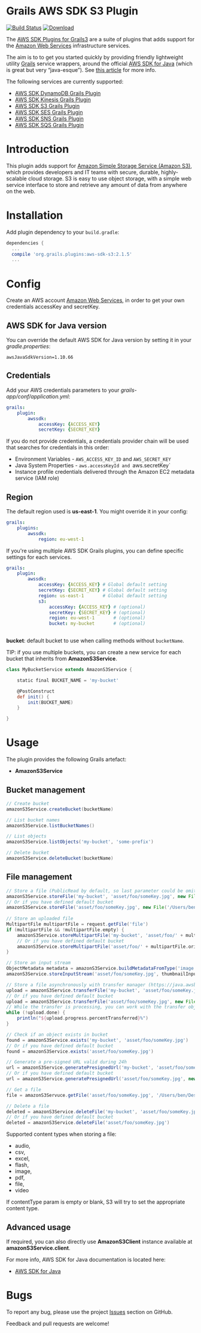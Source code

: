 Grails AWS SDK S3 Plugin
========================

[![Build Status](https://travis-ci.org/agorapulse/grails-aws-sdk-s3.svg?branch=master)](https://travis-ci.org/agorapulse/grails-aws-sdk-s3)
[![Download](https://api.bintray.com/packages/agorapulse/plugins/aws-sdk-s3/images/download.svg)](https://bintray.com/agorapulse/plugins/aws-sdk-s3/_latestVersion)

The [AWS SDK Plugins for Grails3](https://medium.com/@benorama/aws-sdk-plugins-for-grails-3-cc7f910fdc0d#.5gdwdxei3) are a suite of plugins that adds support for the [Amazon Web Services](http://aws.amazon.com/) infrastructure services.

The aim is to to get you started quickly by providing friendly lightweight utility [Grails](http://grails.org) service wrappers, around the official [AWS SDK for Java](http://aws.amazon.com/sdkforjava/) (which is great but very “java-esque”).
See [this article](https://medium.com/@benorama/aws-sdk-plugins-for-grails-3-cc7f910fdc0d#.5gdwdxei3) for more info.

The following services are currently supported:

* [AWS SDK DynamoDB Grails Plugin](http://github.com/agorapulse/grails-aws-sdk-dynamodb)
* [AWS SDK Kinesis Grails Plugin](http://github.com/agorapulse/grails-aws-sdk-kinesis)
* [AWS SDK S3 Grails Plugin](http://github.com/agorapulse/grails-aws-sdk-s3)
* [AWS SDK SES Grails Plugin](http://github.com/agorapulse/grails-aws-sdk-ses)
* [AWS SDK SNS Grails Plugin](http://github.com/agorapulse/grails-aws-sdk-sns)
* [AWS SDK SQS Grails Plugin](http://github.com/agorapulse/grails-aws-sdk-sqs)

# Introduction

This plugin adds support for [Amazon Simple Storage Service (Amazon S3)](https://aws.amazon.com/s3/), which provides developers and IT teams with secure, durable, highly-scalable cloud storage. 
S3 is easy to use object storage, with a simple web service interface to store and retrieve any amount of data from anywhere on the web.

# Installation

Add plugin dependency to your `build.gradle`:

```groovy
dependencies {
  ...
  compile 'org.grails.plugins:aws-sdk-s3:2.1.5'
  ...
```

# Config

Create an AWS account [Amazon Web Services](http://aws.amazon.com/), in order to get your own credentials accessKey and secretKey.


## AWS SDK for Java version

You can override the default AWS SDK for Java version by setting it in your _gradle.properties_:

```
awsJavaSdkVersion=1.10.66
```

## Credentials

Add your AWS credentials parameters to your _grails-app/conf/application.yml_:

```yml
grails:
    plugin:
        awssdk:
            accessKey: {ACCESS_KEY}
            secretKey: {SECRET_KEY}
```

If you do not provide credentials, a credentials provider chain will be used that searches for credentials in this order:

* Environment Variables - `AWS_ACCESS_KEY_ID` and `AWS_SECRET_KEY`
* Java System Properties - `aws.accessKeyId and `aws.secretKey`
* Instance profile credentials delivered through the Amazon EC2 metadata service (IAM role)

## Region

The default region used is **us-east-1**. You might override it in your config:

```yml
grails:
    plugins:
        awssdk:
            region: eu-west-1
```

If you're using multiple AWS SDK Grails plugins, you can define specific settings for each services.

```yml
grails:
    plugin:
        awssdk:
            accessKey: {ACCESS_KEY} # Global default setting 
            secretKey: {SECRET_KEY} # Global default setting
            region: us-east-1       # Global default setting
            s3:
                accessKey: {ACCESS_KEY} # (optional)
                secretKey: {SECRET_KEY} # (optional)
                region: eu-west-1       # (optional)
                bucket: my-bucket       # (optional)
            
```

**bucket**: default bucket to use when calling methods without `bucketName`.

TIP: if you use multiple buckets, you can create a new service for each bucket that inherits from **AmazonS3Service**.

```groovy
class MyBucketService extends AmazonS3Service {

    static final BUCKET_NAME = 'my-bucket'

    @PostConstruct
    def init() {
        init(BUCKET_NAME)
    }

}
```


# Usage

The plugin provides the following Grails artefact:

* **AmazonS3Service**

## Bucket management

```groovy 
// Create bucket
amazonS3Service.createBucket(bucketName)

// List bucket names
amazonS3Service.listBucketNames()

// List objects
amazonS3Service.listObjects('my-bucket', 'some-prefix')

// Delete bucket
amazonS3Service.deleteBucket(bucketName)
```

## File management

```groovy 
// Store a file (PublicRead by default, so last parameter could be omitted)
amazonS3Service.storeFile('my-bucket', 'asset/foo/someKey.jpg', new File('/Users/ben/Desktop/photo.jpg'), CannedAccessControlList.PublicRead)
// Or if you have defined default bucket
amazonS3Service.storeFile('asset/foo/someKey.jpg', new File('/Users/ben/Desktop/photo.jpg'), CannedAccessControlList.PublicRead)
    
// Store an uploaded file
MultipartFile multipartFile = request.getFile('file')
if (multipartFile && !multipartFile.empty) {
    amazonS3Service.storeMultipartFile('my-bucket', 'asset/foo/' + multipartFile.originalFilename, multipartFile)
    // Or if you have defined default bucket
    amazonS3Service.storeMultipartFile('asset/foo/' + multipartFile.originalFilename, multipartFile)
}

// Store an input stream
ObjectMetadata metadata = amazonS3Service.buildMetadataFromType('image', 'jpg', CannedAccessControlList.PublicRead)
amazonS3Service.storeInputStream('asset/foo/someKey.jpg', thumbnailInputStream, metadata)

// Store a file asynchronously with transfer manager (https://java.awsblog.com/post/Tx2Q9SGR6OKSVYX/Amazon-S3-TransferManager)
upload = amazonS3Service.transferFile('my-bucket', 'asset/foo/someKey.jpg', new File('/Users/ben/Desktop/photo.jpg'), CannedAccessControlList.PublicRead)
// Or if you have defined default bucket
upload = amazonS3Service.transferFile('asset/foo/someKey.jpg', new File('/Users/ben/Desktop/photo.jpg'), CannedAccessControlList.PublicRead)
// While the transfer is processing, you can work with the transfer object
while (!upload.done) {
    println("${upload.progress.percentTransferred}%")
}

// Check if an object exists in bucket
found = amazonS3Service.exists('my-bucket', 'asset/foo/someKey.jpg')
// Or if you have defined default bucket
found = amazonS3Service.exists('asset/foo/someKey.jpg')

// Generate a pre-signed URL valid during 24h
url = amazonS3Service.generatePresignedUrl('my-bucket', 'asset/foo/someKey.jpg', new Date() + 1)
// Or if you have defined default bucket
url = amazonS3Service.generatePresignedUrl('asset/foo/someKey.jpg', new Date() + 1)

// Get a file
file = amazonS3Servuce.getFile('asset/foo/someKey.jpg', '/Users/ben/Desktop/photo.jpg')

// Delete a file
deleted = amazonS3Service.deleteFile('my-bucket', 'asset/foo/someKey.jpg')
// Or if you have defined default bucket
deleted = amazonS3Service.deleteFile('asset/foo/someKey.jpg') 
```

Supported content types when storing a file:

* audio,
* csv,
* excel,
* flash,
* image,
* pdf,
* file,
* video

If contentType param is empty or blank, S3 will try to set the appropriate content type.

## Advanced usage

If required, you can also directly use **AmazonS3Client** instance available at **amazonS3Service.client**.

For more info, AWS SDK for Java documentation is located here:

* [AWS SDK for Java](http://docs.amazonwebservices.com/AWSJavaSDK/latest/javadoc/index.html)


# Bugs

To report any bug, please use the project [Issues](http://github.com/agorapulse/grails-aws-sdk-s3/issues) section on GitHub.

Feedback and pull requests are welcome!